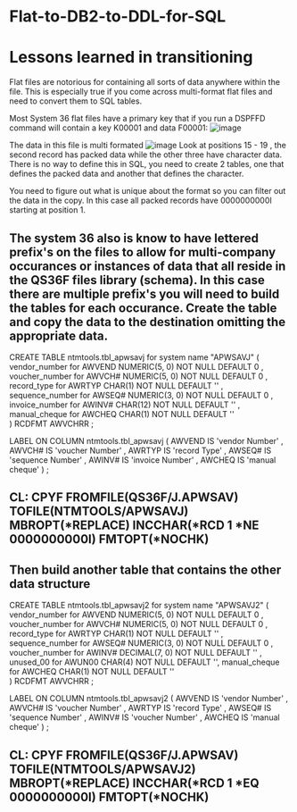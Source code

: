 # Flat-to-DB2-to-DDL-for-SQL
 <h1> Lessons learned in transitioning </h1>
 Flat files are notorious for containing all sorts of data anywhere within the file. This is especially true if you come across multi-format flat files and need to convert them to SQL tables.

 Most System 36 flat files have a primary key that if you run a  DSPFFD command will contain a key K00001 and data F00001:
 ![image](https://github.com/user-attachments/assets/0ba60ec1-de51-43ae-bbfc-5b08f113486f)
 
The data in this file is multi formated 
![image](https://github.com/user-attachments/assets/05afec51-ea47-4b1a-a9de-3cb8756ed6ce)
Look at positions 15 - 19 , the second record has packed data while the other three have character data.
There is no way to define this in SQL, you need to create 2 tables, one that defines the packed data and another that defines the character.

You need to figure out what is unique about the format so you can filter out the data in the copy. In this case all packed records have 0000000000I starting at position 1.

The system 36 also is know to have lettered prefix's on the files to allow for multi-company occurances or instances of data that all reside in the QS36F files library (schema).
In this case there are multiple prefix's you will need to build the tables for each occurance. Create the table and copy the data to the destination omitting the appropriate data. 
-------------------------------------
CREATE TABLE ntmtools.tbl_apwsavj
 for system name "APWSAVJ"
(
	vendor_number                  for AWVEND NUMERIC(5, 0) NOT NULL DEFAULT 0 ,
	voucher_number                 for AWVCH# NUMERIC(5, 0) NOT NULL DEFAULT 0 ,
	record_type                    for AWRTYP CHAR(1) NOT NULL DEFAULT '' ,
	sequence_number                for AWSEQ# NUMERIC(3, 0) NOT NULL DEFAULT 0 ,
	invoice_number                 for AWINV# CHAR(12) NOT NULL DEFAULT '' ,
	manual_cheque                  for AWCHEQ CHAR(1) NOT NULL DEFAULT ''            
	)
	RCDFMT AWVCHRR    ;   
 
 LABEL ON COLUMN ntmtools.tbl_apwsavj
( AWVEND IS 'vendor Number' ,
	AWVCH# IS 'voucher Number' ,
	AWRTYP IS 'record Type' ,
	AWSEQ# IS 'sequence Number' ,
	AWINV# IS 'invoice Number' ,
	AWCHEQ IS 'manual cheque' ) ;     
     
CL: CPYF FROMFILE(QS36F/J.APWSAV) TOFILE(NTMTOOLS/APWSAVJ) MBROPT(*REPLACE) INCCHAR(*RCD 1 *NE 0000000000I) FMTOPT(*NOCHK)      
---------------------------------------
Then build another table that contains the other data structure
-------------------------------------
CREATE TABLE ntmtools.tbl_apwsavj2
 for system name "APWSAVJ2"
(
	vendor_number                  for AWVEND NUMERIC(5, 0) NOT NULL DEFAULT 0 ,
	voucher_number                 for AWVCH# NUMERIC(5, 0) NOT NULL DEFAULT 0 ,
	record_type                    for AWRTYP CHAR(1) NOT NULL DEFAULT '' ,
	sequence_number                for AWSEQ# NUMERIC(3, 0) NOT NULL DEFAULT 0 ,
	voucher_number                 for AWINV# DECIMAL(7, 0) NOT NULL DEFAULT '' ,
 unused_00                      for AWUN00 CHAR(4) NOT NULL DEFAULT '',
	manual_cheque                  for AWCHEQ CHAR(1) NOT NULL DEFAULT ''            
	)
	RCDFMT AWVCHRR    ;   
 
 LABEL ON COLUMN ntmtools.tbl_apwsavj2
( AWVEND IS 'vendor Number' ,
	AWVCH# IS 'voucher Number' ,
	AWRTYP IS 'record Type' ,
	AWSEQ# IS 'sequence Number' ,
	AWINV# IS 'voucher Number' ,
	AWCHEQ IS 'manual cheque' ) ;     
     
CL: CPYF FROMFILE(QS36F/J.APWSAV) TOFILE(NTMTOOLS/APWSAVJ2) MBROPT(*REPLACE) INCCHAR(*RCD 1 *EQ 0000000000I) FMTOPT(*NOCHK)      
---------------------------------------
 

